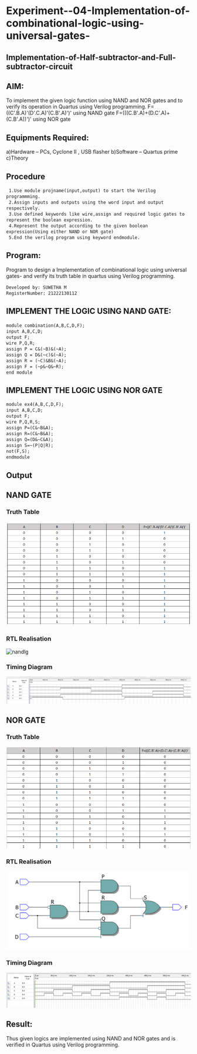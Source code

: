 # Experiment--04-Implementation-of-combinational-logic-using-universal-gates-
 ## Implementation-of-Half-subtractor-and-Full-subtractor-circuit
## AIM:
To implement the given logic function using NAND and NOR gates and to verify its operation in Quartus using Verilog programming.
F=((C'.B.A)'(D'.C.A)'(C.B'.A)')' using NAND gate
F=(((C.B'.A)+(D.C'.A)+(C.B'.A))')' using NOR gate


## Equipments Required:
 a)Hardware – PCs, Cyclone II , USB flasher
 b)Software – Quartus prime
 c)Theory
 
 
 
 


## Procedure
```
 1.Use module projname(input,output) to start the Verilog programmming.
 2.Assign inputs and outputs using the word input and output respectively.
 3.Use defined keywords like wire,assign and required logic gates to represent the boolean expression.
 4.Represent the output according to the given boolean expression(Using either NAND or NOR gate)
 5.End the verilog program using keyword endmodule.
 ```


## Program:

Program to design a Implementation of combinational logic using universal gates-  and verify its truth table in quartus using Verilog programming.
```
Developed by: SUWETHA M
RegisterNumber: 21222130112
```
## IMPLEMENT THE LOGIC USING NAND GATE:
```
module combination(A,B,C,D,F);
input A,B,C,D;
output F;
wire P,Q,R;
assign P = C&(~B)&(~A);
assign Q = D&(~c)&(~A);
assign R = (~C)&B&(~A);
assign F = (~p&~Q&~R);
end module
```
## IMPLEMENT THE LOGIC USING NOR GATE
```
module ex4(A,B,C,D,F);
input A,B,C,D;
output F;
wire P,Q,R,S;
assign P=(C&~B&A);
assign R=(C&~B&A);
assign Q=(D&~C&A);
assign S=~(P|Q|R);
not(F,S);
endmodule
```

## Output
## NAND GATE
### Truth Table
![output](./ex04(3).png)
### RTL Realisation
![nandlg](https://user-images.githubusercontent.com/93427376/167283947-2cc08010-75b2-46cb-95c4-bfb2ab4ffa65.PNG)
### Timing Diagram
![output](./ex04(2).jpeg)

## NOR GATE
### Truth Table
![output](./ex04(6).png)
### RTL Realisation
![output](./ex04(4).png)
### Timing Diagram
![output](./ex04(5).png)



## Result:
Thus given logics are implemented using NAND and NOR gates and  is verified  in Quartus using Verilog programming.
